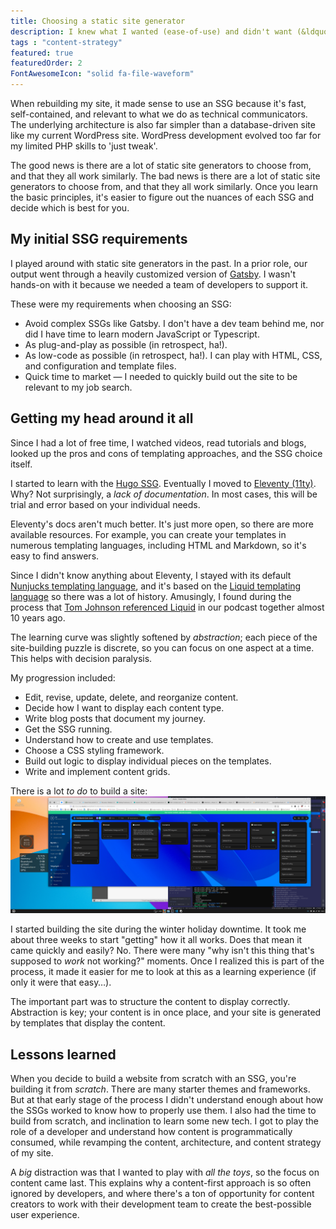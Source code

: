 ```yaml
---
title: Choosing a static site generator
description: I knew what I wanted (ease-of-use) and didn't want (&ldquo;ease of use&rdquo;) when building a site with static site generators (SSGs).
tags : "content-strategy"
featured: true
featuredOrder: 2
FontAwesomeIcon: "solid fa-file-waveform"
---
```


When rebuilding my site, it made sense to use an SSG because it's fast, self-contained, and relevant to what we do as technical communicators. The underlying architecture is also far simpler than a database-driven site like my current WordPress site. WordPress development evolved too far for my limited PHP skills to 'just tweak'.

The good news is there are a lot of static site generators to choose from, and that they all work similarly. The bad news is there are a lot of static site generators to choose from, and that they all work similarly. Once you learn the basic principles, it's easier to figure out the nuances of each SSG and decide which is best for you.

## My initial SSG requirements

I played around with static site generators in the past. In a prior role, our output went through a heavily customized version of [Gatsby](https://gatsbyjs.com). I wasn't hands-on with it because we needed a team of developers to support it.

These were my requirements when choosing an SSG:

- Avoid complex SSGs like Gatsby. I don't have a dev team behind me, nor did I have time to learn modern JavaScript or Typescript.
- As plug-and-play as possible (in retrospect, ha!).
- As low-code as possible (in retrospect, ha!). I can play with HTML, CSS, and configuration and template files.
- Quick time to market &mdash; I needed to quickly build out the site to be relevant to my job search.

## Getting my head around it all

Since I had a lot of free time, I watched videos, read tutorials and blogs, looked up the pros and cons of templating approaches, and the SSG choice itself.

I started to learn with the [Hugo SSG](https://gohugo.io/). Eventually I moved to [Eleventy (11ty)](https://eleventy.dev). Why? Not surprisingly, a *lack of documentation*. In most cases, this will be trial and error based on your individual needs.

Eleventy's docs aren't much better. It's just more open, so there are more available resources. For example, you can create your templates in numerous templating languages, including HTML and Markdown, so it's easy to find answers.

Since I didn't know anything about Eleventy, I stayed with its default [Nunjucks templating language](https://mozilla.github.io/nunjucks/), and it's based on the [Liquid templating language](https://liquidjs.com/index.html) so there was a lot of history. Amusingly, I found during the process that [Tom Johnson referenced Liquid](/podcasts/content-content-podcast-episode-4-curse-of-knowledge-with-tom-johnson/) in our podcast together almost 10 years ago.

The learning curve was slightly softened by *abstraction*; each piece of the site-building puzzle is discrete, so you can focus on one aspect at a time. This helps with decision paralysis.

My progression included:

- Edit, revise, update, delete, and reorganize content.
- Decide how I want to display each content type.
- Write blog posts that document my journey.
- Get the SSG running.
- Understand how to create and use templates.
- Choose a CSS styling framework.
- Build out logic to display individual pieces on the templates.
- Write and implement content grids.

There is a lot *to do* to build a site:
![Kanban board showing to-do list for site](/assets/images/any-do-kanban-board.png)

I started building the site during the winter holiday downtime. It took me about three weeks to start "getting" how it all works. Does that mean it came quickly and easily? No. There were many "why isn't this thing that's supposed to *work* not working?" moments. Once I realized this is part of the process, it made it easier for me to look at this as a learning experience (if only it were that easy&hellip;).

The important part was to structure the content to display correctly. Abstraction is key; your content is in once place, and your site is generated by templates that display the content.

## Lessons learned

When you decide to build a website from scratch with an SSG, you're building it from *scratch*. There are many starter themes and frameworks. But at that early stage of the process I didn't understand enough about how the SSGs worked to know how to properly use them. I also had the time to build from scratch, and inclination to learn some new tech. I got to play the role of a developer and understand how content is programmatically consumed, while revamping the content, architecture, and content strategy of my site.

A *big* distraction was that I wanted to play with *all the toys*, so the focus on content came last. This explains why a content-first approach is so often ignored by developers, and where there's a ton of opportunity for content creators to work with their development team to create the best-possible user experience.
